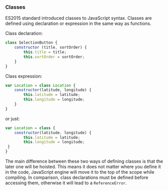 ### Classes

ES2015 standard introduced classes to JavaScript syntax. Classes are defined using declaration or expression in the same way as functions.

Class declaration:

```javascript
class SelectionButton {
	constructor (title, sortOrder) {
		this.title = title;
		this.sortOrder = sortOrder;
	}
}
```

Class expression:

```javascript
var Location = class Location {
    constructor(latitude, longitude) {
        this.latitude = latitude;
        this.longitude = longitude;
    }
}
```

 or just:

```javascript
var Location = class {
    constructor(latitude, longitude) {
        this.latitude = latitude;
        this.longitude = longitude;
 }
}
```

The main difference between these two ways of defining classes is that the later one will be hoisted. This means it does not matter where you define it in the code, JavaScript engine will move it to the top of the scope while compiling.
In comparison, class declarations must be defined before accessing them, otherwise it will lead to a `ReferenceError`.
